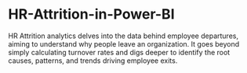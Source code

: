 # HR-Attrition-in-Power-BI
HR Attrition analytics delves into the data behind employee departures, aiming to understand why people leave an organization. It goes beyond simply calculating turnover rates and digs deeper to identify the root causes, patterns, and trends driving employee exits.
